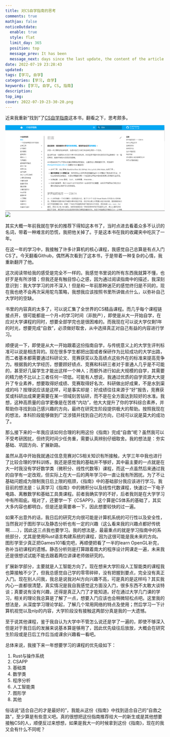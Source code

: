 ```yaml
---
title: 对CS自学指南的思考
comments: true
mathjax: false
noticeOutdate:
  enable: true
  style: flat
  limit_day: 365
  position: top
  message_prev: It has been
  message_next: days since the last update, the content of the article may be outdated.
date: 2022-07-19 23:28:43
updated:
tags: [学习, 自学]
categories: [学习, 自学]
keywords: [学习, 自学, CS, 指南]
description:
top_img:
cover: 2022-07-19-23-30-20.png
---
```


近来我重新“找到”了[CS自学指南](https://csdiy.wiki/)这本书，翻看之下，思考颇多。

![](对CS自学指南的思考\2022-07-19-23-30-20.png)![](2022-07-19-23-30-20.png)

其实大概一年前我就在学长的推荐下得知这本书了，当时点进去看着众多不认识的名词，带着一种难言的恐慌，我把他关掉了。于是这本书在我的收藏夹中吃灰了一年。

在这一年的学习中，我接触了许多计算机的核心课程，我感觉自己总算是有点入门CS了。今天翻看Github，偶然再次看到了这本书，于是带着一种复杂的心情，我重新翻开了他。

这次阅读带给我的感受是完全不一样的。我感觉书里说的所有东西我就算不懂，也好歹是有所涉猎；但我还是有触目惊心之感，因为通过阅读指南中的描述，我深刻意识到：我大学学习的并不深入！但是和一年前那种迷茫的感觉终归是不同的，现在我也绝不会再次采用鸵鸟策略，我想我应该按照书里所讲做点什么，以弥补自己大学时的空缺。

书里的内容真的太多了，可以说汇集了全世界的CS精品课程。而几乎每个课程链接点开，很可能都是一个月+的学习时间（非脱产），即使是从大一开始自学，在应对大学课程的同时，想要全部学完也是很困难的。而我现在可以说大学仅剩1年的时光，想要完成“自救”，必须做好取舍，从中选择真正对自己有益的内容进行学习。

顺便说一下，即使是从大一开始跟着这份指南自学，与传统意义上的大学生评判标准可以说是相违背的。现在很多学生都把出国或者保研作为比较成功的大学出路，而二者基本都需要通过科研论文、竞赛获奖以及高绩点这些外在的标准来提高竞争力。根据我的大学经历，想要顾好绩点、竞赛和科研三者对于普通人几乎是不可能的，甚至好几届学生才能出这样一个神人；而额外进行如此大规模的自学，其需要的精力绝不比以上三者任何一项低。可能有人想说，我通过优质的自学资源大大提升了专业素养，想要取得好成绩、竞赛取得好名次、科研做出好成果，不是水到渠成的吗？按理说应该是这样，可是事实却是：好成绩往往来源于“好”报告，竞赛获奖或科研出成果更需要在某一领域刻苦钻研，而不是在全方面达到较好的水准。我想，这种高质量的自学更像是在苦练“内功”，他大大提升了你的学科综合素养，并帮助你寻找到自己感兴趣的方向，最终在研究生阶段提供极大的帮助。按照我现在的想法，本科阶段能够做到广泛涉猎并找到自己的方向，已经可以说是莫大的成功了。

那么接下来的一年我应该如何合理的利用这份《指南》完成“自救”呢？虽然我可以不受考研困扰，但终究时间少任务重，需要认真辨别仔细取舍。我的想法是：夯实基础、巩固方向、扩展新路。

虽然从高中开始我就通过信息竞赛对CS相关知识有所接触，大学三年中我也进行了比较合理的学科训练，我还是感觉我的基础并不够好，其中最主要的一点就是在大一时我没有学好数学类（微积分、线性代数等）课程，而这一点虽然后来通过我的自学有一定改观，但实际上在大一后的两年学习中一直让我有所困扰。为了不让基础问题成为限制我日后上限的瓶颈，《指南》中的基础部分我应该进行学习。我目前的想法是：认真学习《指南》中的微积分以及线性代数课程，快速过一下电子电路、离散数学和基础工具类课程。前者我确实学的不好，后者我则是在大学学习中有所瑕疵。哦对了，还要学一下《CSAPP》，这个算是CS体系的基础了，其实大多内容也都明白，但是还是需要串一下，因此想要较快的过一遍。

如果不出意外的话，我日后的研究方向很可能是计算机系统的可行性以及安全性，当然我对于图形学以及静态分析也有一定的兴趣（这么看来我的兴趣点都好传统啊……），因此这三点我也要学习。我的想法是，最最重点的就是学习指南中的系统部分，尤其是使用Rust语言构建系统的课程，因为这很可能是我未来的方向。图形学至少真正把Games101看完吧，再顺便把看了一半的learn OpenGL补完，弥补当初课程的遗憾。静态分析则是打算跟着南大的程序设计网课走一遍，未来我还是很想试试能不能去跟着两位讲课老师做研究的。

扩展新学部分，主要就是人工智能方向了。现在想来大学阶段人工智能类的课程我也算接触不少了，但我总感觉自己学的零零碎碎，没有把握到要点，完全没有真正入门。现在别人问我，我总是说我对AI方向兴趣不高，可是真的是这样吗？其实我内心一直都很清楚，真实情况是我自我感觉这方面没入门，很多东西不太敢大谈特谈；真要说有没有兴趣，还得是真正入门了才能知道。好在通过大学几门课的学习，相关的理论我总算是了解了一点，想要入门应该也会稍微轻松点吧。这里我的想法是，从深度学习理论学起，了解几个常用网络的特点及使用；然后学习一下计算机视觉以及nlp的内容，大学阶段没有接触这两部分真是我的一大遗憾。

至于说其他课程，鉴于我自认为大学中不管怎么说还是学了一遍的，即使不够深入但是对于我日后的发展来说基本算是够用了，因此优先级往后放放，大概会在研究生阶段或是日后工作后当成课余兴趣看一看吧。

总体来说，我接下来一年想要学习的课程的优先级如下：
1. Rust与操作系统
2. CSAPP
3. 基础类
4. 数学类
5. 程序分析
6. 人工智能类
7. 图形学
8. 其他

俗话说“适合自己的才是最好的”，我能从这份《指南》中找到适合自己的“自救之路”，至少算是有些意义吧。真的很想把这份指南推荐给大一的新生或是其他想要接触CS的人，顺便反过来想想，如果是我大一的时候拿到这份《指南》，现在的我又会有什么不同呢？
